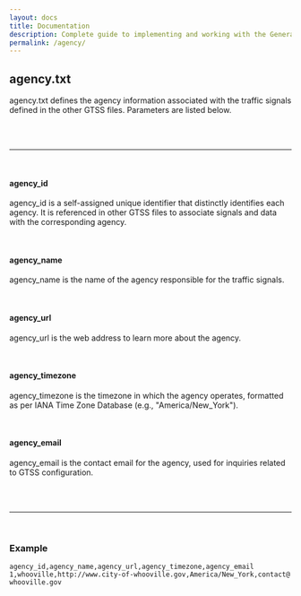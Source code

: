```yaml
---
layout: docs
title: Documentation
description: Complete guide to implementing and working with the General Traffic Signal Specification (GTSS).
permalink: /agency/
---
```


## agency.txt

agency.txt defines the agency information associated with the traffic signals defined in the other GTSS files. Parameters are listed below.

<br>
<br>

<hr>
<br>

#### agency_id

agency_id is a self-assigned unique identifier that distinctly identifies each agency. It is referenced in other GTSS files to associate signals and data with the corresponding agency.

<br>

#### agency_name

agency_name is the name of the agency responsible for the traffic signals.

<br>

#### agency_url

agency_url is the web address to learn more about the agency.

<br>

#### agency_timezone

agency_timezone is the timezone in which the agency operates, formatted as per IANA Time Zone Database (e.g., "America/New_York").

<br>

#### agency_email

agency_email is the contact email for the agency, used for inquiries related to GTSS configuration.

<br>
<br>

<hr>
<br>

### Example

```csv
agency_id,agency_name,agency_url,agency_timezone,agency_email
1,whooville,http://www.city-of-whooville.gov,America/New_York,contact@
whooville.gov
```
